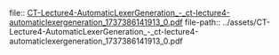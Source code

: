 file:: [CT-Lecture4-AutomaticLexerGeneration_-_ct-lecture4-automaticlexergeneration_1737386141913_0.pdf](../assets/CT-Lecture4-AutomaticLexerGeneration_-_ct-lecture4-automaticlexergeneration_1737386141913_0.pdf)
file-path:: ../assets/CT-Lecture4-AutomaticLexerGeneration_-_ct-lecture4-automaticlexergeneration_1737386141913_0.pdf
